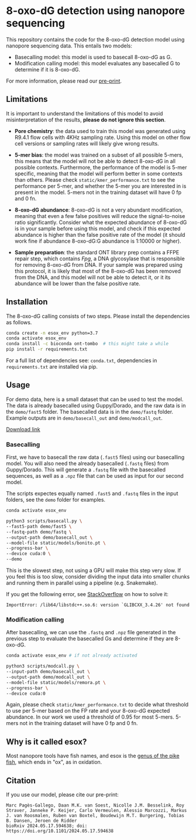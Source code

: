 # 8-oxo-dG detection using nanopore sequencing

This repository contains the code for the 8-oxo-dG detection model using nanopore sequencing data. This entails two models: 

- Basecalling model: this model is used to basecall 8-oxo-dG as G.
- Modification calling model: this model evaluates any basecalled G to determine if it is 8-oxo-dG.

For more information, please read our [pre-print](https://www.biorxiv.org/content/10.1101/2024.05.17.594638v1.abstract).

## Limitations

It is important to understand the limitations of this model to avoid misinterpretation of the results, **please do not ignore this section**.

- **Pore chemistry**: the data used to train this model was generated using R9.4.1 flow cells with 4KHz sampling rate. Using this model on other flow cell versions or sampling rates will likely give wrong results.

- **5-mer bias**: the model was trained on a subset of all possible 5-mers, this means that the model will not be able to detect 8-oxo-dG in all possible contexts. Furthermore, the performance of the model is 5-mer specific, meaning that the model will perform better in some contexts than others. Please check `static/kmer_performance.txt` to see the performance per 5-mer, and whether the 5-mer you are interested in is present in the model. 5-mers not in the training dataset will have 0 fp and 0 fn.

- **8-oxo-dG abundance**: 8-oxo-dG is not a very abundant modification, meaning that even a few false positives will reduce the signal-to-noise ratio significantly. Consider what the expected abundance of 8-oxo-dG is in your sample before using this model, and check if this expected abundance is higher than the false positive rate of the model (it should work fine if abundance 8-oxo-dG:G abundance is 1:10000 or higher).

- **Sample preparation**: the standard ONT library prep contains a FFPE repair step, which contains *Fpg*, a DNA glycosylase that is responsible for removing 8-oxo-dG from DNA. If your sample was prepared using this protocol, it is likely that most of the 8-oxo-dG has been removed from the DNA, and this model will not be able to detect it, or it its abundance will be lower than the false positive rate.

## Installation

The 8-oxo-dG calling consists of two steps. Please install the dependencies as follows.

```bash
conda create -n esox_env python=3.7
conda activate esox_env
conda install -c bioconda ont-tombo  # this might take a while
pip install -r requirements.txt
```

For a full list of dependencies see: `conda.txt`, dependencies in `requirements.txt` are installed via pip.

## Usage

For demo data, here is a small dataset that can be used to test the model. The data is already basecalled using Guppy/Dorado, and the raw data is in the `demo/fast5` folder. The basecalled data is in the `demo/fastq` folder.
Example outputs are in `demo/basecall_out` and `demo/modcall_out`.

[Download link](https://surfdrive.surf.nl/files/index.php/s/X2kRYzBOg68eQwc)

### Basecalling

First, we have to basecall the raw data (`.fast5` files) using our basecalling model. You will also need the already basecalled (`.fastq` files) from Guppy/Dorado. This will generate a `.fastq` file with the basecalled sequences, as well as a `.npz` file that can be used as input for our second model.

The scripts expectes equally named `.fast5` and `.fastq` files in the input folders, see the `demo` folder for examples.

```bash
conda activate esox_env

python3 scripts/basecall.py \
--fast5-path demo/fast5 \
--fastq-path demo/fastq \
--output-path demo/basecall_out \
--model-file static/models/bonito.pt \
--progress-bar \
--device cuda:0 \
--demo
```

This is the slowest step, not using a GPU will make this step very slow. If you feel this is too slow, consider dividing the input data into smaller chunks and running them in parallel using a pipeline (e.g. Snakemake).

If you get the following error, see [StackOverflow](https://stackoverflow.com/questions/77939924/importing-pandas-and-cplex-in-a-conda-environment-raises-an-importerror-libstdc/77940023#77940023) on how to solve it:

```
ImportError: /lib64/libstdc++.so.6: version `GLIBCXX_3.4.26' not found
```

### Modification calling

After basecalling, we can use the `.fastq` and `.npz` file generated in the previous step to evaluate the basecalled Gs and determine if they are 8-oxo-dG.

```bash
conda activate esox_env # if not already activated

python3 scripts/modcall.py \
--input-path demo/basecall_out \
--output-path demo/modcall_out \
--model-file static/models/remora.pt \
--progress-bar \
--device cuda:0
```
Again, please check `static/kmer_performance.txt` to decide what threshold to use per 5-mer based on the FP rate and your 8-oxo-dG expected abundance. In our work we used a threshold of 0.95 for most 5-mers. 5-mers not in the training dataset will have 0 fp and 0 fn.

## Why is it called esox?

Most nanopore tools have fish names, and esox is the [genus of the pike fish](https://en.wikipedia.org/wiki/Esox), which ends in "ox", as in oxidation.

## Citation

If you use our model, please cite our pre-print:

```
Marc Pagès-Gallego, Daan M.K. van Soest, Nicolle J.M. Besselink, Roy Straver, Janneke P. Keijer, Carlo Vermeulen, Alessio Marcozzi, Markus J. van Roosmalen, Ruben van Boxtel, Boudewijn M.T. Burgering, Tobias B. Dansen, Jeroen de Ridder
bioRxiv 2024.05.17.594638; doi: https://doi.org/10.1101/2024.05.17.594638 
```